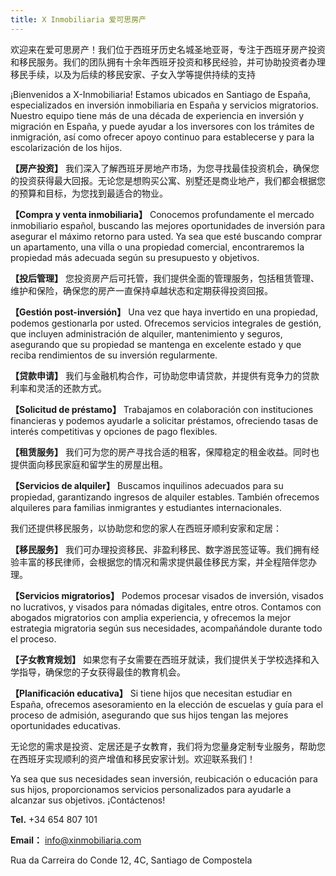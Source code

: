 ```yaml
---
title: X Inmobiliaria 爱可思房产
---
```


欢迎来在爱可思房产！我们位于西班牙历史名城圣地亚哥，专注于西班牙房产投资和移民服务。我们的团队拥有十余年西班牙投资和移民经验，并可协助投资者办理移民手续，以及为后续的移民安家、子女入学等提供持续的支持

¡Bienvenidos a X-Inmobiliaria! Estamos ubicados en Santiago de España, especializados en inversión inmobiliaria en España y servicios migratorios. Nuestro equipo tiene más de una década de experiencia en inversión y migración en España, y puede ayudar a los inversores con los trámites de inmigración, así como ofrecer apoyo continuo para establecerse y para la escolarización de los hijos.


**【房产投资】** 我们深入了解西班牙房地产市场，为您寻找最佳投资机会，确保您的投资获得最大回报。无论您是想购买公寓、别墅还是商业地产，我们都会根据您的预算和目标，为您找到最适合的物业。

**【Compra y venta inmobiliaria】** Conocemos profundamente el mercado inmobiliario español, buscando las mejores oportunidades de inversión para asegurar el máximo retorno para usted. Ya sea que esté buscando comprar un apartamento, una villa o una propiedad comercial, encontraremos la propiedad más adecuada según su presupuesto y objetivos.

**【投后管理】** 您投资房产后可托管，我们提供全面的管理服务，包括租赁管理、维护和保险，确保您的房产一直保持卓越状态和定期获得投资回报。

**【Gestión post-inversión】** Una vez que haya invertido en una propiedad, podemos gestionarla por usted. Ofrecemos servicios integrales de gestión, que incluyen administración de alquiler, mantenimiento y seguros, asegurando que su propiedad se mantenga en excelente estado y que reciba rendimientos de su inversión regularmente.

**【贷款申请】** 我们与金融机构合作，可协助您申请贷款，并提供有竞争力的贷款利率和灵活的还款方式。

**【Solicitud de préstamo】** Trabajamos en colaboración con instituciones financieras y podemos ayudarle a solicitar préstamos, ofreciendo tasas de interés competitivas y opciones de pago flexibles.

**【租赁服务】** 我们可为您的房产寻找合适的租客，保障稳定的租金收益。同时也提供面向移民家庭和留学生的房屋出租。

**【Servicios de alquiler】** Buscamos inquilinos adecuados para su propiedad, garantizando ingresos de alquiler estables. También ofrecemos alquileres para familias inmigrantes y estudiantes internacionales.

我们还提供移民服务，以协助您和您的家人在西班牙顺利安家和定居：

**【移民服务】** 我们可办理投资移民、非盈利移民、数字游民签证等。我们拥有经验丰富的移民律师，会根据您的情况和需求提供最佳移民方案，并全程陪伴您办理。

**【Servicios migratorios】** Podemos procesar visados de inversión, visados no lucrativos, y visados para nómadas digitales, entre otros. Contamos con abogados migratorios con amplia experiencia, y ofrecemos la mejor estrategia migratoria según sus necesidades, acompañándole durante todo el proceso.

**【子女教育规划】** 如果您有子女需要在西班牙就读，我们提供关于学校选择和入学指导，确保您的子女获得最佳的教育机会。

**【Planificación educativa】** Si tiene hijos que necesitan estudiar en España, ofrecemos asesoramiento en la elección de escuelas y guía para el proceso de admisión, asegurando que sus hijos tengan las mejores oportunidades educativas.

无论您的需求是投资、定居还是子女教育，我们将为您量身定制专业服务，帮助您在西班牙实现顺利的资产增值和移民安家计划。欢迎联系我们！

Ya sea que sus necesidades sean inversión, reubicación o educación para sus hijos, proporcionamos servicios personalizados para ayudarle a alcanzar sus objetivos. ¡Contáctenos!

**Tel.** +34 654 807 101

**Email：** info@xinmobiliaria.com

Rua da Carreira do Conde 12, 4C, Santiago de Compostela 
